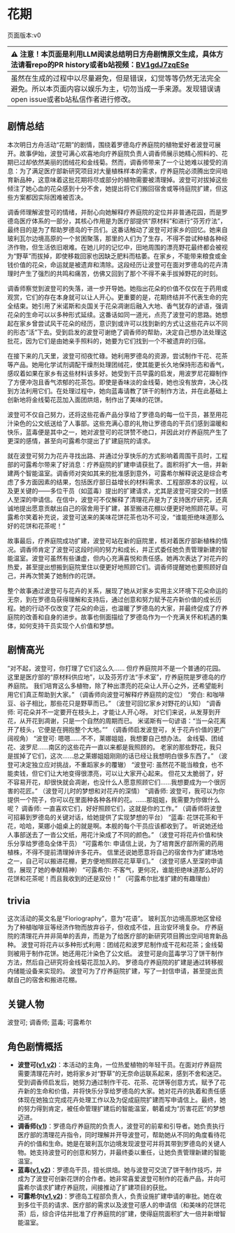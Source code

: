 # 花期
页面版本:v0
 

| :warning: 注意！本页面是利用LLM阅读总结明日方舟剧情原文生成，具体方法请看repo的PR history或者b站视频：[BV1gdJ7zqESe](https://www.bilibili.com/video/BV1gdJ7zqESe/)         |
|:----------------------------|
| 虽然在生成的过程中以尽量避免，但是错误，幻觉等等仍然无法完全避免。所以本页面内容以娱乐为主，切勿当成一手来源。发现错误请open issue或者b站私信作者进行修改。|



## 剧情总结
本次明日方舟活动“花期”的剧情，围绕着罗德岛疗养庭院的植物爱好者波登可展开。故事伊始，波登可满心欢喜地向疗养庭院负责人调香师展示她精心照料的、花期已过却依然美丽的团绒花和金线菊。然而，调香师带来了一个让她难以接受的消息：为了满足医疗部新研究项目对大量植株样本的需求，疗养庭院必须腾出空间培育新品种，这意味着这批花期将尽或部分的植物需要被清理掉。波登可对拔掉这些倾注了她心血的花朵感到十分不舍，她提出将它们搬回宿舍或等待庭院扩建，但这些方案都因实际困难被否决。

调香师理解波登可的情绪，并耐心向她解释疗养庭院的定位并非普通花园，而是罗德岛医疗体系的一部分，其核心作用是为医疗部提供“原材料”和进行“芬芳疗法”，最终目的是为了帮助罗德岛的干员们。这番话触动了波登可对家乡的回忆。她来自玻利瓦尔边境高原的一个贫困聚落，那里的人们为了生存，不得不尝试种植各种经济作物，但生活依旧艰难。在她儿时的记忆中，田地周围的漂亮野花最终都会被视为“野草”而拔掉，即使移栽回家也因缺乏肥料而枯萎。在家乡，不能带来粮食或金钱价值的花朵，命运就是被遗弃和清除。这段经历让波登可在面对罗德岛的花卉清理时产生了强烈的共鸣和痛苦，仿佛又回到了那个不得不亲手拔掉野花的时刻。

调香师察觉到波登可的失落，进一步开导她。她指出花朵的价值不仅仅在于药用或观赏，它们的存在本身就可以让人开心。更重要的是，花期终结并不代表生命的完全结束。她引用了米诺斯和炎国关于花朵凋谢后融入大地、香气犹存的谚语，强调花朵的生命可以以多种形式延续。这番话如同一道光，点亮了波登可的思路。她想起在家乡曾尝试风干花朵的经历，意识到或许可以找到新的方式让这些花卉以不同的形态“活”下去。受到启发的波登可谢绝了调香师的帮助，决定自己想办法处理这批花，因为它们是由她亲手照料的，她要为它们找到一个不被遗弃的归宿。

在接下来的几天里，波登可彻夜忙碌。她利用罗德岛的资源，尝试制作干花、花茶等产品。她用化学试剂调配干燥剂处理团绒花，使其能更长久地保持形态和香气，感叹着如果在家乡有这些材料该多好。她受到干员早露的启发，用波罗尼花瓣制作了方便冲泡且香气浓郁的花茶包。即使是香味淡的金线菊，她也没有放弃，决心找到方法利用它们。在处理过程中，她向蓝毒请教了饼干的制作方法，并在此基础上创新地将金线菊花蕊加入面团烘焙，制作出了美味的花饼。

波登可不仅自己努力，还将这些花香产品分享给了罗德岛的每一位干员，甚至用花汁染色的公文纸送给了人事部。这些充满心意的礼物让罗德岛的干员们感到温暖和快乐，蓝毒便是其中之一，她对波登可的花饼赞不绝口，并因此对疗养庭院产生了更深的感情，甚至向可露希尔提出了扩建庭院的请求。

就在波登可努力为花卉寻找出路、并通过分享快乐的方式影响着周围干员时，工程部的可露希尔带来了好消息：疗养庭院的扩建申请获批了。面积将扩大一倍，并新建两个智能温室。调香师对突如其来的批准感到意外，可露希尔解释说这是综合考虑了多方面因素的结果，包括医疗部日益增长的材料需求、工程部原本的议程，以及更关键的——多位干员（如蓝毒）提出的扩建请求，尤其是波登可提交的一封感人至深的申请信。在信中，波登可不仅解释了清理花卉是为了支持医疗研究，还真诚地提出愿意贡献出自己的宿舍用于扩建，甚至搬进花棚以便更好地照顾花草。可露希尔笑着补充说，波登可送来的美味花饼花茶也功不可没，“谁能拒绝味道那么好的花饼和花茶呢！”

故事最后，疗养庭院成功扩建，波登可站在新的庭院里，核对着医疗部新植株的情况。调香师肯定了波登可这段时间的努力和成长，并正式委任她负责管理新建的智能温室。波登可虽然有些谦虚，但内心充满喜悦和责任感。她再次表达了对花卉的热爱，甚至提出想搬到庭院里住以便更好地照顾它们。调香师提醒她也要照顾好自己，并再次赞美了她制作的花饼。

整个故事通过波登可与花卉的关系，展现了她从对家乡实用主义环境下花朵命运的无奈，到在罗德岛获得理解和支持后，通过创意和努力赋予花卉新价值的成长历程。她的行动不仅改变了花朵的命运，也温暖了罗德岛的大家，并最终促成了疗养庭院的改善和自身的进步。故事也侧面描绘了罗德岛作为一个充满关怀和机遇的集体，如何支持干员实现个人价值和梦想。
## 剧情高光
“对不起，波登可，你打理了它们这么久...... 但疗养庭院并不是一个普通的花园。 这里是医疗部的“原材料供应地”，以及芬芳疗法“手术室”，疗养庭院是罗德岛的疗养庭院。 我们培育这么多植物，除了种出漂亮的花朵让人开心之外，还希望能利用它们真正帮助到大家。” （调香师向波登可解释疗养庭院的定位）
“旁白: 和咖啡豆、谷子相比，那些花只是野草而已。” （波登可回忆家乡对野花的认知）
“调香师: 可花朵并不一定要开在枝头上，才能让人开心呀。 对它们来说，从发芽到开花，从开花到凋谢，只是一个自然的周期而已。 米诺斯有一句谚语：“当一朵花离开了枝头，它便是在拥抱整个大地。”” （调香师启发波登可，关于花卉价值的更广阔视角）
“波登可: 嗯嗯......不不，莱娜姐姐，我想要自己想办法。 金线菊、团绒花、波罗尼......南区的这些花卉一直以来都是我照顾的。 老家的那些野花，我只是拔掉了它们，这次......总之莱娜姐姐刚刚的话已经让我想明白很多东西了。” （波登可决定独立应对挑战，不重蹈家乡的覆辙）
“波登可: 虽然花不能当粮食，也不能卖钱，但它们让大地变得很漂亮，可以让大家开心起来。 但花又太脆弱了，好不容易开花，却很快就会凋谢，也没什么人愿意照顾它们......我想要成为一个很厉害的花匠。” （波登可儿时的梦想和对花卉的深情）
“调香师: 波登可，我可以为你提供一个院子，你可以在里面种各种各样的花。......那姐姐，我需要为你做什么呢？ 调香师: 一直喜欢它们，好好照顾它们，这就是你的工作。” （调香师将波登可招募到罗德岛的关键对话，给她提供了实现梦想的平台）
“蓝毒: 花饼花茶和干花，哈哈，莱娜小姐桌上的就是啊。本舰的每个干员应该都收到了。 听说她还给人事部送去了一沓公文纸，用花汁染成了不同的颜色。” （波登可将花卉价值和快乐分享给罗德岛全体干员）
“可露希尔: 申请信上说，为了培育医疗部所需的药用植株，不得不提前清理掉许多花卉。 信里还说她愿意将自己的宿舍作为扩建场地之一，自己可以搬进花棚，更方便地照顾花花草草们。” （波登可感人至深的申请信，展现了她的奉献精神）
“可露希尔: 不客气，更何况，谁能拒绝味道那么好的花饼和花茶呢！而且我收到的还是双份！” （可露希尔批准扩建的有趣理由）
## trivia
这次活动的英文名是“Floriography”，意为“花语”。
玻利瓦尔边境高原地区曾经为了种植咖啡豆等经济作物而放弃谷子，但收成不佳，且治安环境复杂。
疗养庭院的清理花卉并非简单的丢弃，而是为了给医疗部的新研究项目腾出空间培育新品种。
波登可将花卉以多种形式利用：团绒花和波罗尼制作成干花和花茶；金线菊则被用于制作花饼。她还用花汁染色了公文纸。
波登可是向蓝毒学习了饼干制作方法，然后自己研究将金线菊花蕊加入的。
罗德岛疗养庭院的扩建是通过转移舰内储能设备来实现的。
波登可为了疗养庭院扩建，写了一封信申请，甚至提出贡献自己的宿舍和搬进花棚。
## 关键人物
波登可; 调香师; 蓝毒; 可露希尔
## 角色剧情概括
-   **波登可([v1](../chars/char_258_podego.md),[v2](../char_v3/char_258_podego.md))**：本活动的主角，一位热爱植物的年轻干员。在面对疗养庭院需要清理花卉时，她将家乡对“野草”的无奈命运联系起来，感到不舍和迷茫。受到调香师启发后，她努力通过制作干花、花茶、花饼等创意方式，赋予了花卉新的生命和价值，并将快乐分享给罗德岛的大家。她对花卉的执着和责任感体现在她独立完成花卉处理工作以及为促成庭院扩建而写申请信上。最终，她的努力得到肯定，被任命管理扩建后的智能温室，朝着成为“厉害花匠”的梦想迈进。
-   **调香师([v1](../chars/char_181_flower.md))**：罗德岛疗养庭院的负责人，波登可的前辈和引导者。她负责执行医疗部的清理花卉指令，同时理解并开导波登可，帮助她从不同的角度看待花卉的价值和生命。她是在玻利瓦尔边境发现波登可并将其带到罗德岛的关键人物。她支持波登可的创意和努力，并最终委以重任，让她负责管理新建的智能温室。
-   **蓝毒([v1](../chars/char_129_bluep.md),[v2](../char_v3/char_129_bluep.md))**：罗德岛干员，擅长烘焙。她与波登可交流了饼干制作技巧，并成为了波登可创新花饼的合作者。她非常喜爱波登可制作的花香产品，并向可露希尔请求扩建疗养庭院，间接推动了扩建项目的获批。
-   **可露希尔([v1](../chars/extended_char_ke_lu_xi_er.md),[v2](../char_v3/extended_char_ke_lu_xi_er.md))**：罗德岛工程部负责人，负责设施扩建申请的审批。她在收到多位干员的请求、医疗部的需求以及波登可感人的申请信（和美味的花饼花茶）后，综合评估并批准了疗养庭院的扩建，使得庭院面积扩大一倍并新增智能温室。